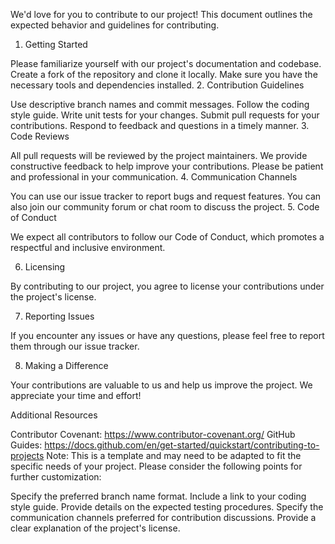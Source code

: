 We'd love for you to contribute to our project! This document outlines the expected behavior and guidelines for contributing.

1. Getting Started

Please familiarize yourself with our project's documentation and codebase.
Create a fork of the repository and clone it locally.
Make sure you have the necessary tools and dependencies installed.
2. Contribution Guidelines

Use descriptive branch names and commit messages.
Follow the coding style guide.
Write unit tests for your changes.
Submit pull requests for your contributions.
Respond to feedback and questions in a timely manner.
3. Code Reviews

All pull requests will be reviewed by the project maintainers.
We provide constructive feedback to help improve your contributions.
Please be patient and professional in your communication.
4. Communication Channels

You can use our issue tracker to report bugs and request features.
You can also join our community forum or chat room to discuss the project.
5. Code of Conduct

We expect all contributors to follow our Code of Conduct, which promotes a respectful and inclusive environment.

6. Licensing

By contributing to our project, you agree to license your contributions under the project's license.

7. Reporting Issues

If you encounter any issues or have any questions, please feel free to report them through our issue tracker.

8. Making a Difference

Your contributions are valuable to us and help us improve the project. We appreciate your time and effort!

Additional Resources

Contributor Covenant: https://www.contributor-covenant.org/
GitHub Guides: https://docs.github.com/en/get-started/quickstart/contributing-to-projects
Note: This is a template and may need to be adapted to fit the specific needs of your project. Please consider the following points for further customization:

Specify the preferred branch name format.
Include a link to your coding style guide.
Provide details on the expected testing procedures.
Specify the communication channels preferred for contribution discussions.
Provide a clear explanation of the project's license.

